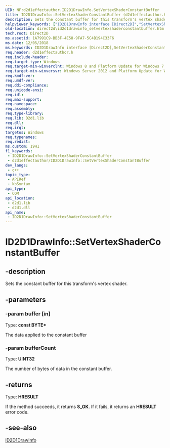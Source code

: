 ```yaml
---
UID: NF:d2d1effectauthor.ID2D1DrawInfo.SetVertexShaderConstantBuffer
title: ID2D1DrawInfo::SetVertexShaderConstantBuffer (d2d1effectauthor.h)
description: Sets the constant buffer for this transform's vertex shader.
helpviewer_keywords: ["ID2D1DrawInfo interface [Direct2D]","SetVertexShaderConstantBuffer method","ID2D1DrawInfo.SetVertexShaderConstantBuffer","ID2D1DrawInfo::SetVertexShaderConstantBuffer","SetVertexShaderConstantBuffer","SetVertexShaderConstantBuffer method [Direct2D]","SetVertexShaderConstantBuffer method [Direct2D]","ID2D1DrawInfo interface","d2d1effectauthor/ID2D1DrawInfo::SetVertexShaderConstantBuffer","direct2d.id2d1drawinfo_setvertexshaderconstantbuffer"]
old-location: direct2d\id2d1drawinfo_setvertexshaderconstantbuffer.htm
tech.root: Direct2D
ms.assetid: 1A7991C9-BB3F-4E58-9FA7-5C4B194C33F6
ms.date: 12/05/2018
ms.keywords: ID2D1DrawInfo interface [Direct2D],SetVertexShaderConstantBuffer method, ID2D1DrawInfo.SetVertexShaderConstantBuffer, ID2D1DrawInfo::SetVertexShaderConstantBuffer, SetVertexShaderConstantBuffer, SetVertexShaderConstantBuffer method [Direct2D], SetVertexShaderConstantBuffer method [Direct2D],ID2D1DrawInfo interface, d2d1effectauthor/ID2D1DrawInfo::SetVertexShaderConstantBuffer, direct2d.id2d1drawinfo_setvertexshaderconstantbuffer
req.header: d2d1effectauthor.h
req.include-header: 
req.target-type: Windows
req.target-min-winverclnt: Windows 8 and Platform Update for Windows 7 [desktop apps \| UWP apps]
req.target-min-winversvr: Windows Server 2012 and Platform Update for Windows Server 2008 R2 [desktop apps \| UWP apps]
req.kmdf-ver: 
req.umdf-ver: 
req.ddi-compliance: 
req.unicode-ansi: 
req.idl: 
req.max-support: 
req.namespace: 
req.assembly: 
req.type-library: 
req.lib: D2d1.lib
req.dll: 
req.irql: 
targetos: Windows
req.typenames: 
req.redist: 
ms.custom: 19H1
f1_keywords:
 - ID2D1DrawInfo::SetVertexShaderConstantBuffer
 - d2d1effectauthor/ID2D1DrawInfo::SetVertexShaderConstantBuffer
dev_langs:
 - c++
topic_type:
 - APIRef
 - kbSyntax
api_type:
 - COM
api_location:
 - d2d1.lib
 - d2d1.dll
api_name:
 - ID2D1DrawInfo::SetVertexShaderConstantBuffer
---
```


# ID2D1DrawInfo::SetVertexShaderConstantBuffer


## -description

Sets the constant buffer for this transform's vertex shader.

## -parameters

### -param buffer [in]

Type: <b>const BYTE*</b>

The data applied to the constant buffer

### -param bufferCount

Type: <b>UINT32</b>

The number of bytes of data in the constant buffer.

## -returns

Type: <b>HRESULT</b>

If the method succeeds, it returns <b>S_OK</b>. If it fails, it returns an <b>HRESULT</b> error code.

## -see-also

<a href="/windows/desktop/api/d2d1effectauthor/nn-d2d1effectauthor-id2d1drawinfo">ID2D1DrawInfo</a>

